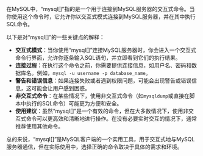 
在MySQL中，“mysql[]”指的是一个用于连接到MySQL服务器的交互式命令。当你使用这个命令时，它允许你以交互式模式连接到MySQL服务器，并在其中执行SQL命令。

以下是对“mysql[]”的一些关键点的解释：

- **交互式模式**：当你使用“mysql[]”连接MySQL服务器时，你会进入一个交互式命令行界面，允许你逐条输入SQL语句，并立即看到它们的执行结果。
- **连接过程**：在执行这个命令之前，你需要提供连接信息，如用户名、密码和数据库名。例如，`mysql -u username -p database_name`。
- **警告和错误信息**：如果连接失败或者遇到权限问题，可能会出现警告或错误信息，这可能会让用户感到困惑。
- **非交互式命令**：在某些情况下，使用非交互式命令（如`mysqldump`或直接在脚本中执行的SQL命令）可能更为方便和安全。
- **使用建议**：虽然“mysql[]”是一个有效的命令，但在大多数情况下，使用非交互式命令可以更高效和清晰地进行操作。在没有必要实时交互的情况下，通常推荐使用其他命令。

总的来说，“mysql[]”是MySQL客户端的一个实用工具，用于交互式地与MySQL服务器通信，但在实际使用中，选择正确的命令取决于具体的需求和环境。